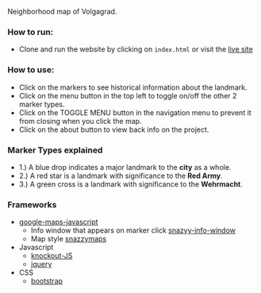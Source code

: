 Neighborhood map of Volgagrad.

### How to run:
- Clone and run the website by clicking on `index.html` or visit the [live site](https://jonlee836.github.io/City-of-Volgagrad/)

### How to use:
- Click on the markers to see historical information about the landmark.
- Click on the menu button in the top left to toggle on/off the other 2 marker types.
- Click on the TOGGLE MENU button in the navigation menu to prevent it from closing when you click the map.
- Click on the about button to view back info on the project.

### Marker Types explained
- 1.) A blue drop indicates a major landmark to the **city** as a whole.
- 2.) A red star is a landmark with significance to the **Red Army**.
- 3.) A green cross is a landmark with significance to the **Wehrmacht**.

### Frameworks
- [google-maps-javascript](https://developers.google.com/maps/documentation/javascript/3.exp/reference)
  - Info window that appears on marker click [snazyy-info-window](https://github.com/atmist/snazzy-info-window/)
  - Map style [snazzymaps](https://snazzymaps.com/build-a-map)
- Javascript
  - [knockout-JS](http://knockoutjs.com/documentation/introduction.html)
  - [jquery](https://jquery.com/download/)
- CSS
  - [bootstrap](https://getbootstrap.com/docs/4.0/getting-started/introduction/)